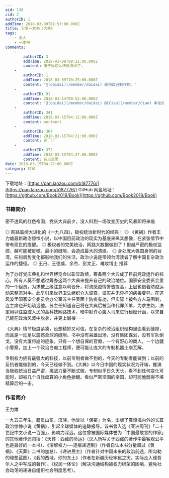```yaml
---
aid: 130
cid: 2
authorID: 1
addTime: 2018-03-09T01:57:00.000Z
title: 分享一本书《大典》
tags:
    - 友人
    - 一本书
comments:
    -
        authorID: 3
        addTime: 2018-03-09T09:21:00.000Z
        content: 电子版这么快就流出了。
    -
        authorID: 1
        addTime: 2018-03-09T10:25:00.000Z
        content: '@[daidai](/member/daidai) 是他自己制作的。'
    -
        authorID: 91
        addTime: 2018-03-14T09:53:00.000Z
        content: '@[daidai](/member/daidai) @[Ciao](/member/Ciao) 本论坛被爆吧了吗？'
    -
        authorID: 341
        addTime: 2018-03-15T04:12:00.000Z
        content: wertwert
    -
        authorID: 367
        addTime: 2018-03-15T04:21:00.000Z
        content: 还￣□￣
    -
        authorID: 372
        addTime: 2018-03-15T04:27:00.000Z
        content: 有点意思
date: 2018-03-15T04:27:00.000Z
category: 时政
---
```


下载地址：[https://pan.lanzou.com/b187776/](https://pan.lanzou.com/b187776/) GitHub 网盘地址：[https://github.com/Book2018/Book](https://github.com/Book2018/Book)

### [](#%E4%B9%A6%E7%B1%8D%E7%AE%80%E4%BB%8B)书籍简介

密不透风的红色帝国，党庆大典前夕，没人料到一场改变历史的风暴即将来临

◎ 网路监控大进化的《一九八四》，极权统治新时代的经典！ ◎ 《黄祸》作者王力雄最新政治惊悚小说，以中国目前政治的现实为基底来纵其想像，在紧张情节中带有现世的提醒。 ◎ 极权者的完美统治，网路大数据做到了！但越严密的极权监控，越可能被反噬。最小的缝隙，会造成最大的溃堤。 ◎ 身处庞大强国身侧的台湾，任何局势变化都影响我们的生活，政治小说是带领台湾读者了解中国复杂政治运作的捷径。 ◎ 王丹、王德威、余杰、彭文正、难攻博士 推荐

为了办好党庆典礼和世界博览会以彰显政绩，筹备两个大典成了目前党政运作的核心，所有人莫不想透过筹办这两个大典来提升自己的政治地位。国家安全委员会里的一个组员，为求被上级注意以利晋升，将流感疫情警告提高，上层也借着防疫运动来整肃对手。此举引来世界卫生组织介入调查，证实并无异样的病毒变异。在这风波里国家安全委员会办公室苏主任表面上防疫有功，但实际上被各方人马围剿，连主席也开始疏远他。苏主任知道自己将在大典后被当作代罪羔羊，为求生路，决定用以往监控人民的高科技网路技术，暗中默许心腹人马来进行秘密计画，以求自己能在政治风波中脱身，并更上层楼⋯⋯

《大典》情节极度紧凑，设想精妙又可信，在复杂的政治组织结构里面看到缝隙，而且是一动足以震撼全球的缝隙。书中没有枭雄出场，没有集团谋划，没有军队倒戈，没有大厦将崩的迹象，只有一个想自保的官僚，一个有野心的商人，一个边疆小警察，加上一个政治白痴工程师，便可能让庞大的专制机器土崩瓦解。

专制权力拥有最强大的科技，以前专制者做不到的，今天的专制者能做到；以前的反抗者能做到的，今天已经做不到。《大典》以今日中国的现实状况为开端，推演当极权统治日益严密，挑战力量不断式微，专制似乎日久天长，看不到任何变化可能时，却被几个自我盘算的小角色掀翻。看似严密坚固的帝国，却可能脆弱得不堪精算后的一击。

### [](#%E4%BD%9C%E8%80%85%E7%AE%80%E4%BB%8B)作者简介

王力雄

一九五三年生，籍贯山东，汉族。他曾以「保密」为名，出版了震惊海内外的长篇政治惊悚小说《黄祸》，引起全球媒体的追踪报导。该书曾入选《亚洲周刊》「二十世纪中文小说一百强」，影响力深远。这位曾被国际媒体誉为「中国最敢言的作家」的其他著作还包括：《天葬：西藏的命运》（汉人所写关于西藏的著作中最客观公平也是最好的一本书）、《溶解权力──逐层递选制》（作者自认本书分量超过《黄祸》、《天葬》二书的加总）、《递进民主》（作者针对中国未来的政治前途，所勾勒的理想蓝图）、《我的西域，你的东土》（作者在新疆历经牢狱之灾，实际走入维吾尔人之中写成的著作）、《权民一体论》（解决沟通结构被权力绑架的困境，避免社会动荡的递进自组织社会制度思考）。
